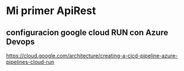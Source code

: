 # Mi primer ApiRest
## configuracion google cloud RUN con Azure Devops
https://cloud.google.com/architecture/creating-a-cicd-pipeline-azure-pipelines-cloud-run
